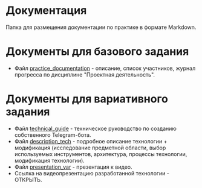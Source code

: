 # Документация

Папка для размещения документации по практике в формате Markdown.

# Документы для базового задания

- Файл [practice_documentation](docs/practice_documentation.md) - описание, список участников, журнал прогресса по дисциплине "Проектная деятельность".

# Документы для вариативного задания
- Файл [technical_guide](docs/technical_guide.md) - техническое руководство по созданию собственного Telegram-бота.
- Файл [description_tech](docs/description_tech.md) - подробное описание технологии + модификация (исследование предметной области, выбор используемых инструментов, архитектура, процессы технологии, модификация технологии).
- Файл [presentation_var]() - презентация к видео.
- Ссылка на видеопрезентацию разработанной технологии - ОТКРЫТЬ.
